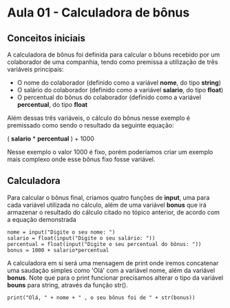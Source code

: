 # Aula 01 - Calculadora de bônus
## Conceitos iniciais

A calculadora de bônus foi definida para calcular o bôuns recebido por um colaborador de uma companhia, tendo como premissa a utilização de três variáveis principais:

- O nome do colaborador (definido como a variável **nome**, do tipo **string**)
- O salário do colaborador (definido como a variável **salario**, do tipo **float**)
- O percentual do bônus do colaborador (definido como a variável **percentual**, do tipo **float**

Além dessas três variáveis, o cálculo do bônus nesse exemplo é premissado como sendo o resultado da seguinte equação:

( **salario** * **percentual** )  + 1000

Nesse exemplo o valor 1000 é fixo, porém poderíamos criar um exemplo mais complexo onde esse bônus fixo fosse variável.

## Calculadora

Para calcular o bônus final, criamos quatro funções de **input**, uma para cada variável utilizada no cálculo, além de uma variável **bonus** que irá armazenar o resultado do cálculo citado no tópico anterior, de acordo com a equação demonstrada

```
nome = input("Digite o seu nome: ")
salario = float(input("Digite o seu salário: "))
percentual = float(input("Digite o seu percentual do bônus: "))
bonus = 1000 + salario*percentual
```

A calculadora em si será uma mensagem de print onde iremos concatenar uma saudação simples como 'Olá' com a variável nome, além da variável **bonus**. Note que para o print funcionar precisamos alterar o tipo da variável **bouns** para string, através da função str().

```
print("Olá, " + nome + " , o seu bônus foi de " + str(bonus))
```